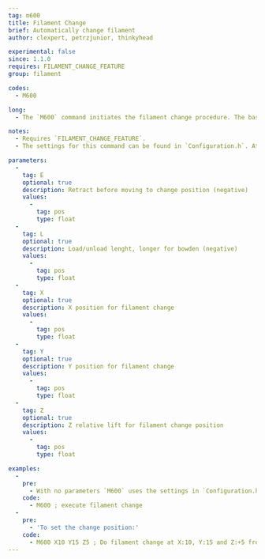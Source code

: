 ```yaml
---
tag: m600
title: Filament Change
brief: Automatically change filament
author: clexpert, petrzjunior, thinkyhead

experimental: false
since: 1.1.0
requires: FILAMENT_CHANGE_FEATURE
group: filament

codes:
  - M600

long:
  - The `M600` command initiates the filament change procedure. The basic procedure will move the print head away from the print, eject the filament, wait for new filament to be inserted and the user to confirm, load and prime the filament, and continue with the print. `M600` may be initiated automatically if a filament runout sensor is installed.

notes:
  - Requires `FILAMENT_CHANGE_FEATURE`.
  - The settings for this command can be found in `Configuration.h`. At this time `M600` requires an LCD controller.

parameters:
  -
    tag: E
    optional: true
    description: Retract before moving to change position (negative)
    values:
      -
        tag: pos
        type: float
  -
    tag: L
    optional: true
    description: Load/unload lenght, longer for bowden (negative)
    values:
      -
        tag: pos
        type: float
  -
    tag: X
    optional: true
    description: X position for filament change
    values:
      -
        tag: pos
        type: float
  -
    tag: Y
    optional: true
    description: Y position for filament change
    values:
      -
        tag: pos
        type: float
  -
    tag: Z
    optional: true
    description: Z relative lift for filament change position
    values:
      -
        tag: pos
        type: float

examples:
  -
    pre:
      - With no parameters `M600` uses the settings in `Configuration.h`.
    code:
      - M600 ; execute filament change
  -
    pre:
      - 'To set the change position:'
    code:
      - M600 X10 Y15 Z5 ; Do filament change at X:10, Y:15 and Z:+5 from current
---
```

